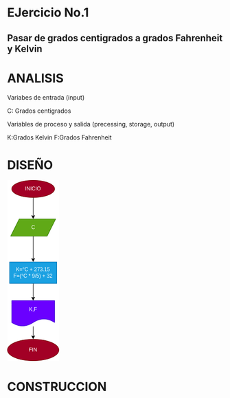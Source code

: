 # EJercicio No.1

## Pasar de grados centigrados a grados Fahrenheit y Kelvin

# ANALISIS

Variabes de entrada (input)

C: Grados centigrados

Variables de proceso y salida (precessing, storage, output)

K:Grados Kelvin
F:Grados Fahrenheit

# DISEÑO



![Diagrama de flujo](diagrama.png "Diagrama de flujo")

# CONSTRUCCION

